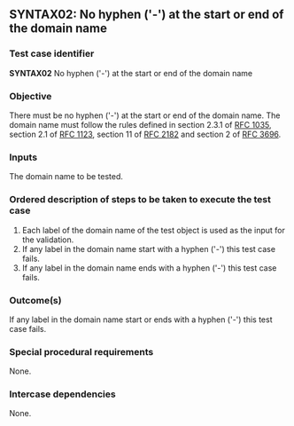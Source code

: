 ## SYNTAX02: No hyphen ('-') at the start or end of the domain name

### Test case identifier
**SYNTAX02** No hyphen ('-') at the start or end of the domain name

### Objective

There must be no hyphen ('-') at the start or end of the domain name.
The domain name must follow the rules defined in section 2.3.1 of [RFC 1035](https://datatracker.ietf.org/doc/html/rfc1035),
section 2.1 of [RFC 1123](https://datatracker.ietf.org/doc/html/rfc1123#section-2.1), section 11 of
[RFC 2182](https://datatracker.ietf.org/doc/html/rfc2181#section-11) and section 2 of
[RFC 3696](https://datatracker.ietf.org/doc/html/rfc3696#section-2).

### Inputs

The domain name to be tested.

### Ordered description of steps to be taken to execute the test case

1. Each label of the domain name of the test object is used as the input for the validation.
2. If any label in the domain name start with a hyphen ('-') this test case fails.
3. If any label in the domain name ends with a hyphen ('-') this test case fails.

### Outcome(s)

If any label in the domain name start or ends with a hyphen ('-') this test case fails.

### Special procedural requirements

None.

### Intercase dependencies

None.
